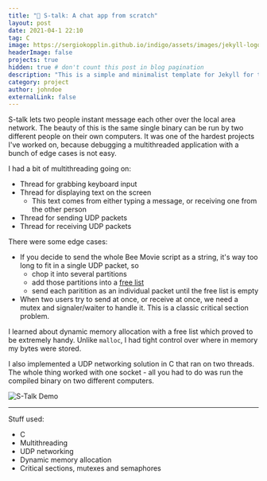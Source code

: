 ```yaml
---
title: "💬 S-talk: A chat app from scratch"
layout: post
date: 2021-04-1 22:10
tag: C
image: https://sergiokopplin.github.io/indigo/assets/images/jekyll-logo-light-solid.png
headerImage: false
projects: true
hidden: true # don't count this post in blog pagination
description: "This is a simple and minimalist template for Jekyll for those who likes to eat noodles."
category: project
author: johndoe
externalLink: false
---
```


S-talk lets two people instant message each other over the local area network.  The beauty of this is the same single binary can be run by two different people on their own computers.  It was one of the hardest projects I've worked on, because debugging a multithreaded application with a bunch of edge cases is not easy.

I had a bit of multithreading going on:

* Thread for grabbing keyboard input
* Thread for displaying text on the screen
    * This text comes from either typing a message, or receiving one from the other person
* Thread for sending UDP packets
* Thread for receiving UDP packets

There were some edge cases:

* If you decide to send the whole Bee Movie script as a string, it's way too long to fit in a single UDP packet, so
    * chop it into several partitions
    * add those partitions into a [free list](https://en.wikipedia.org/wiki/Free_list)
    * send each paritition as an individual packet until the free list is empty
* When two users try to send at once, or receive at once, we need a mutex and signaler/waiter to handle it.  This is a classic critical section problem.

I learned about dynamic memory allocation with a free list which proved to be extremely handy.  Unlike `malloc`, I had tight control over where in memory my bytes were stored.

I also implemented a UDP networking solution in C that ran on two threads.  The whole thing worked with one socket - all you had to do was run the compiled binary on two different computers.

![S-Talk Demo](https://i.imgur.com/eESPHGH.gif)

---

Stuff used:

- C
- Multithreading
- UDP networking
- Dynamic memory allocation
- Critical sections, mutexes and semaphores